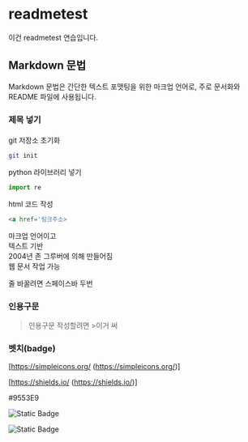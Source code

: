 # readmetest

이건 readmetest 연습입니다.

## Markdown 문법
Markdown 문법은 간단한 텍스트 포맷팅을 위한 마크업 언어로, 주로 문서화와 README 파일에 사용됩니다. 

### 제목 넣기
####

git 저장소 초기화
```bash
git init
```

python 라이브러리 넣기
```py
import re
```

html 코드 작성

```html
<a href='링크주소>
```

마크업 언어이고  
텍스트 기반  
2004년 존 그루버에 의해 만들어짐  
웹 문서 작업 가능  


줄 바꿀려면 스페이스바 두번

### 인용구문
>인용구문 작성할려면 >이거 써

### 벳치(badge)
[https://simpleicons.org/ (https://simpleicons.org/)]

[https://shields.io/ (https://shields.io/)]

#9553E9

![Static Badge](https://img.shields.io/badge/build-passing-brightgreen?style=flat&logo=appveyor&logoColor=violet&logoSize=auto&labelColor=%2323FFB0&color=%2323FFB0)

<img alt="Static Badge" src="https://img.shields.io/badge/build-passing-brightgreen?style=flat&logo=appveyor&logoColor=violet&logoSize=auto&labelColor=%2323FFB0&color=%2323FFB0">

